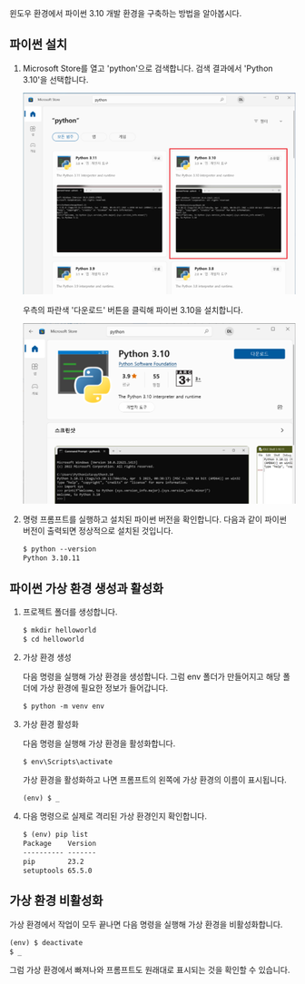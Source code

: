 윈도우 환경에서 파이썬 3.10 개발 환경을 구축하는 방법을 알아봅시다.

## 파이썬 설치

1. Microsoft Store를 열고 'python'으로 검색합니다. 검색 결과에서 'Python 3.10'을 선택합니다.

    ![1.png](py310dev/win-1.png)

    우측의 파란색 '다운로드' 버튼을 클릭해 파이썬 3.10을 설치합니다.
   
   ![2.png](py310dev/win-2.png)

3. 명령 프롬프트를 실행하고 설치된 파이썬 버전을 확인합니다. 다음과 같이 파이썬 버전이 출력되면 정상적으로 설치된 것입니다.

    ~~~
    $ python --version
    Python 3.10.11
    ~~~

## 파이썬 가상 환경 생성과 활성화

1. 프로젝트 폴더를 생성합니다.

    ~~~
    $ mkdir helloworld
    $ cd helloworld
    ~~~

2. 가상 환경 생성

    다음 명령을 실행해 가상 환경을 생성합니다. 그럼 env 폴더가 만들어지고 해당 폴더에 가상 환경에 필요한 정보가 들어갑니다.

    ~~~
    $ python -m venv env
    ~~~

3. 가상 환경 활성화

    다음 명령을 실행해 가상 환경을 활성화합니다. 

    ~~~
    $ env\Scripts\activate
    ~~~

    가상 환경을 활성화하고 나면 프롬프트의 왼쪽에 가상 환경의 이름이 표시됩니다.

    ~~~
    (env) $ _
    ~~~

4. 다음 명령으로 실제로 격리된 가상 환경인지 확인합니다.

    ~~~
    $ (env) pip list
    Package    Version
    ---------- -------
    pip        23.2
    setuptools 65.5.0
    ~~~

## 가상 환경 비활성화

가상 환경에서 작업이 모두 끝나면 다음 명령을 실행해 가상 환경을 비활성화합니다.

~~~
(env) $ deactivate
$ _
~~~

그럼 가상 환경에서 빠져나와 프롬프트도 원래대로 표시되는 것을 확인할 수 있습니다.
